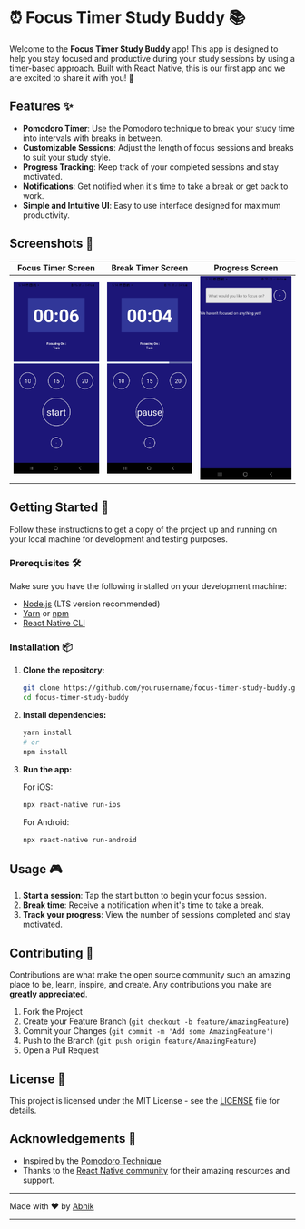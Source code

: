# ⏰ Focus Timer Study Buddy 📚

Welcome to the **Focus Timer Study Buddy** app! This app is designed to help you stay focused and productive during your study sessions by using a timer-based approach. Built with React Native, this is our first app and we are excited to share it with you! 🚀

## Features ✨

- **Pomodoro Timer**: Use the Pomodoro technique to break your study time into intervals with breaks in between.
- **Customizable Sessions**: Adjust the length of focus sessions and breaks to suit your study style.
- **Progress Tracking**: Keep track of your completed sessions and stay motivated.
- **Notifications**: Get notified when it's time to take a break or get back to work.
- **Simple and Intuitive UI**: Easy to use interface designed for maximum productivity.

## Screenshots 📸

| Focus Timer Screen | Break Timer Screen | Progress Screen |
| ------------------ | ------------------ | --------------- |
| ![Focus Timer](./screenshots/focus-timer.jpg) | ![Break Timer](./screenshots/break-timer.jpg) | ![Progress](./screenshots/progress.jpg) |

## Getting Started 🚀

Follow these instructions to get a copy of the project up and running on your local machine for development and testing purposes.

### Prerequisites 🛠️

Make sure you have the following installed on your development machine:

- [Node.js](https://nodejs.org/) (LTS version recommended)
- [Yarn](https://yarnpkg.com/) or [npm](https://www.npmjs.com/)
- [React Native CLI](https://reactnative.dev/docs/environment-setup)

### Installation 📦

1. **Clone the repository:**

   ```bash
   git clone https://github.com/yourusername/focus-timer-study-buddy.git
   cd focus-timer-study-buddy
   ```

2. **Install dependencies:**

   ```bash
   yarn install
   # or
   npm install
   ```

3. **Run the app:**

   For iOS:
   ```bash
   npx react-native run-ios
   ```

   For Android:
   ```bash
   npx react-native run-android
   ```

## Usage 🎮

1. **Start a session**: Tap the start button to begin your focus session.
2. **Break time**: Receive a notification when it's time to take a break.
3. **Track your progress**: View the number of sessions completed and stay motivated.

## Contributing 🤝

Contributions are what make the open source community such an amazing place to be, learn, inspire, and create. Any contributions you make are **greatly appreciated**.

1. Fork the Project
2. Create your Feature Branch (`git checkout -b feature/AmazingFeature`)
3. Commit your Changes (`git commit -m 'Add some AmazingFeature'`)
4. Push to the Branch (`git push origin feature/AmazingFeature`)
5. Open a Pull Request

## License 📄

This project is licensed under the MIT License - see the [LICENSE](LICENSE) file for details.

## Acknowledgements 🙏

- Inspired by the [Pomodoro Technique](https://en.wikipedia.org/wiki/Pomodoro_Technique)
- Thanks to the [React Native community](https://reactnative.dev/) for their amazing resources and support.

---

Made with ❤️ by [Abhik](https://github.com/Abhik4004)

---
